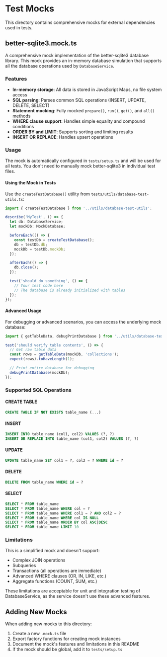 # Test Mocks

This directory contains comprehensive mocks for external dependencies used in tests.

## better-sqlite3.mock.ts

A comprehensive mock implementation of the better-sqlite3 database library. This mock provides an in-memory database simulation that supports all the database operations used by `DatabaseService`.

### Features

- **In-memory storage**: All data is stored in JavaScript Maps, no file system access
- **SQL parsing**: Parses common SQL operations (INSERT, UPDATE, DELETE, SELECT)
- **Statement mocking**: Fully mocked `prepare()`, `run()`, `get()`, and `all()` methods
- **WHERE clause support**: Handles simple equality and compound conditions
- **ORDER BY and LIMIT**: Supports sorting and limiting results
- **INSERT OR REPLACE**: Handles upsert operations

### Usage

The mock is automatically configured in `tests/setup.ts` and will be used for all tests. You don't need to manually mock better-sqlite3 in individual test files.

#### Using the Mock in Tests

Use the `createTestDatabase()` utility from `tests/utils/database-test-utils.ts`:

```typescript
import { createTestDatabase } from '../utils/database-test-utils';

describe('MyTest', () => {
  let db: DatabaseService;
  let mockDb: MockDatabase;

  beforeEach(() => {
    const testDb = createTestDatabase();
    db = testDb.db;
    mockDb = testDb.mockDb;
  });

  afterEach(() => {
    db.close();
  });

  test('should do something', () => {
    // Your test code here
    // The database is already initialized with tables
  });
});
```

#### Advanced Usage

For debugging or advanced scenarios, you can access the underlying mock database:

```typescript
import { getTableData, debugPrintDatabase } from '../utils/database-test-utils';

test('should verify table contents', () => {
  // Get raw table data
  const rows = getTableData(mockDb, 'collections');
  expect(rows).toHaveLength(1);

  // Print entire database for debugging
  debugPrintDatabase(mockDb);
});
```

### Supported SQL Operations

#### CREATE TABLE
```sql
CREATE TABLE IF NOT EXISTS table_name (...)
```

#### INSERT
```sql
INSERT INTO table_name (col1, col2) VALUES (?, ?)
INSERT OR REPLACE INTO table_name (col1, col2) VALUES (?, ?)
```

#### UPDATE
```sql
UPDATE table_name SET col1 = ?, col2 = ? WHERE id = ?
```

#### DELETE
```sql
DELETE FROM table_name WHERE id = ?
```

#### SELECT
```sql
SELECT * FROM table_name
SELECT * FROM table_name WHERE col = ?
SELECT * FROM table_name WHERE col1 = ? AND col2 = ?
SELECT * FROM table_name WHERE col IS NULL
SELECT * FROM table_name ORDER BY col ASC|DESC
SELECT * FROM table_name LIMIT 10
```

### Limitations

This is a simplified mock and doesn't support:
- Complex JOIN operations
- Subqueries
- Transactions (all operations are immediate)
- Advanced WHERE clauses (OR, IN, LIKE, etc.)
- Aggregate functions (COUNT, SUM, etc.)

These limitations are acceptable for unit and integration testing of DatabaseService, as the service doesn't use these advanced features.

## Adding New Mocks

When adding new mocks to this directory:

1. Create a new `.mock.ts` file
2. Export factory functions for creating mock instances
3. Document the mock's features and limitations in this README
4. If the mock should be global, add it to `tests/setup.ts`
